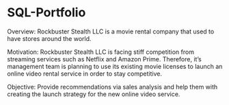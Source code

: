 # SQL-Portfolio

Overview: Rockbuster Stealth LLC is a movie rental company that used to have stores around the world.

Motivation: Rockbuster Stealth LLC is facing stiff competition from streaming services such as Netflix and Amazon Prime. Therefore, it’s management team is planning to use its existing movie licenses to launch an online video rental service in order to stay competitive.

Objective: Provide recommendations via sales analysis and help them with creating the launch strategy for the new online video service.
